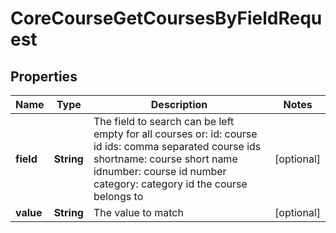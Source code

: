 

# CoreCourseGetCoursesByFieldRequest


## Properties

| Name | Type | Description | Notes |
|------------ | ------------- | ------------- | -------------|
|**field** | **String** | The field to search can be left empty for all courses or:                     id: course id                     ids: comma separated course ids                     shortname: course short name                     idnumber: course id number                     category: category id the course belongs to                  |  [optional] |
|**value** | **String** | The value to match |  [optional] |



